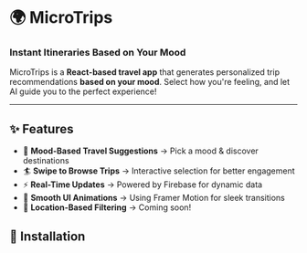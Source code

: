 # 🌍 MicroTrips

### **Instant Itineraries Based on Your Mood**
MicroTrips is a **React-based travel app** that generates personalized trip recommendations **based on your mood**. Select how you're feeling, and let AI guide you to the perfect experience!

---

## ✨ Features
- 🌟 **Mood-Based Travel Suggestions** → Pick a mood & discover destinations  
- 🏄 **Swipe to Browse Trips** → Interactive selection for better engagement  
- ⚡ **Real-Time Updates** → Powered by Firebase for dynamic data  
- 🎨 **Smooth UI Animations** → Using Framer Motion for sleek transitions  
- 📍 **Location-Based Filtering** → Coming soon!  

## 🔧 Installation

